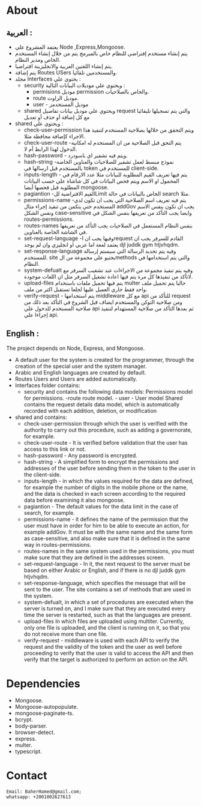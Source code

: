 # About

## العربية :

- يعتمد المشروع علي Node ,Express,Mongoose.
- يتم إنشاء مستخدم إفتراضي للنظام حاص بالمبرمج يتم من خلال إنشاء المستخدم الخاص ومدير النظام.
- يتم إنشاء اللغتين العربية والانجليزينة افتراضيا.
- يتم إضافة Routes USers والمستخدمين تلقائيا.
- مجلد Interfaces يحتوي علي :
  - security ويحتوي علي موديلات البيانات التالية :
    - permisions موديل permission والخاص بالصلاحيات.
    - route موديل الراوت.
    - user - موديل المستخدمز
  - shared ويحتوي علي موديل بيانات تفاصيل request والتي يتم تسجيلها تليقائيا مع كل إضافة أو حذف أو تعديل
- shared ويحتوي علي :
  - check-user-permission ويتم التحقق من خلالها بصلاحية المستخدم لتنفيذ هذا الاجراء كإضافة محافظة مثلا.
  - check-user-route -يتم التحق قبل الصلاحية من ان المستخدم له امكانية الدخول لهذا الرابط أم لا.
  - hash-password - ويتم فيه تشفير اي باسودرد.
  - hash-string -نموذج مبسط لعمل تشفير للصلاحيات والعناوين الخاصة بالمستخدم قبل ارسالها في token للمستخدم في client-side.
  - inputs-length - يتم فيها تعريف القيم المطلوبة للبيانات مثلا عدد الارقام في المحمول او الاسم ويتم فحص البيانات في كل شاشاة علي حسب البيانات المطلوبة قبل فحصها أيضا mongoose.
  - pagiantion -القيم الافتراضية للLimit الخاص بالبيانات في حالة search مثلا.
  - permissions-name -يتم فيه تعريف اسم الصلاحية التي يجب ان تكون لدي المستخدم حتي يتكمن من تنفيذ إجراء مثال addGov يجب ان تكون بنفس الاسم ونفس الشكل case-sensitive وايضا يجب التأكد من تعريفها بنفس الشكل في routes-permissions.
  - routes-names بنفس النظام المستعمل في الصلاحيات يجب التأكد من تعريفها في الشاشة الخاصة بالعناوين.
  - set-request-language -وفيها يجب ان اrequest القادم للسرفر يجب ان يعتمد لعغة اما عربي او انجليزي وان لم يوجد djl juddk gym htjvhqdm.
  - set-response-language وفيه يتم تحديد الرسالة التي سيستم إرسالة للمستخدم.
    site يحتيو علي مجموعة من الmethods والتي يتم استخدامها في النظام.
  - system-defualt وفيه يتم تنفيذ مجموعة من الاجراءات عند تشغيب السرفر مع لاتأكد من تنفيذها كل مرة يتم فيها اعادة تشغيل السرفر مثل ان اللغات موجودة.
  - upload-files يتم فيها تحميل ملفات باستخدام multer حاليا يتم تحميل ملف واحد فقط جاري العميل عليها لجلعا تستقبل اكتر من ملف.
  - verify-request - يتم استخدامها middleware مع كل api للتأكد من request ومن صلاحية التوكن والمستخدم ايضاف قبل الشروع في التأكد بعد ذلك من صلاحية المستخدم للدخول علي api ثم بعدها التأكد من صلاحية المستهدام لتنقيذ إجراءا علي api.

## English :

The project depends on Node, Express, and Mongoose.

- A default user for the system is created for the programmer, through the creation of the special user and the system manager.
- Arabic and English languages are created by default.
- Routes Users and Users are added automatically.
- Interfaces folder contains:
  - security and contains the following data models:
    Permissions model for permissions.
    -route route model. - user - User model
    Shared contains the request details data model, which is automatically recorded with each addition, deletion, or modification
- shared and contains:
  - check-user-permission through which the user is verified with the authority to carry out this procedure, such as adding a governorate, for example.
  - check-user-route - It is verified before validation that the user has access to this link or not.
  - hash-password - Any password is encrypted.
  - hash-string - A simplified form to encrypt the permissions and addresses of the user before sending them in the token to the user in the client-side.
  - inputs-length - in which the values required for the data are defined, for example the number of digits in the mobile phone or the name, and the data is checked in each screen according to the required data before examining it also mongoose.
  - pagiantion - The default values for the data limit in the case of search, for example.
  - permissions-name - it defines the name of the permission that the user must have in order for him to be able to execute an action, for example addGov. It must be with the same name and the same form as case-sensitive, and also make sure that it is defined in the same way in routes-permissions.
  - routes-names in the same system used in the permissions, you must make sure that they are defined in the addresses screen.
  - set-request-language - In it, the next request to the server must be based on either Arabic or English, and if there is no djl juddk gym htjvhqdm.
  - set-response-language, which specifies the message that will be sent to the user.
    The site contains a set of methods that are used in the system.
  - system-defualt, in which a set of procedures are executed when the server is turned on, and I make sure that they are executed every time the server is restarted, such as that the languages are present.
  - upload-files In which files are uploaded using multiter. Currently, only one file is uploaded, and the client is running on it, so that you do not receive more than one file.
  - verify-request - middleware is used with each API to verify the request and the validity of the token and the user as well before proceeding to verify that the user is valid to access the API and then verify that the target is authorized to perform an action on the API.

# Dependencies

- Mongoose.
- Mongoose-autopopulate.
- mongoose-paginate-ts.
- bcrypt.
- body-parser.
- browser-detect.
- express.
- multer.
- typescript.

# Contact

    Email: BaherHamed@gmail.com;
    whatsapp: +2001002627613
